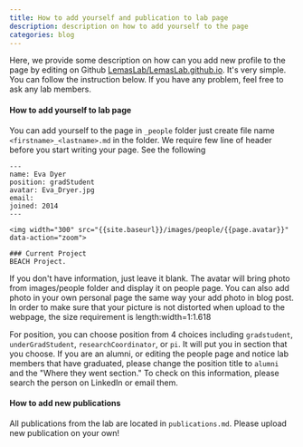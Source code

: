 ```yaml
---
title: How to add yourself and publication to lab page
description: description on how to add yourself to the page
categories: blog
---
```


Here, we provide some description on how can you add new profile to the page by editing on Github  [LemasLab/LemasLab.github.io](https://lemaslab.github.io/). It's very simple.
You can follow the instruction below. If you have any problem, feel free to ask any lab members.

#### How to add yourself to lab page

You can add yourself to the page in `_people` folder just create file name `<firstname>_<lastname>.md` in the folder. We require few line of header before you start writing your page. See the following

```
---
name: Eva Dyer
position: gradStudent
avatar: Eva_Dryer.jpg
email:
joined: 2014
---

<img width="300" src="{{site.baseurl}}/images/people/{{page.avatar}}" data-action="zoom">

### Current Project
BEACH Project.
```

If you don't have information, just leave it blank. The avatar will bring photo from images/people folder and display it on people page. You can also add photo in your own personal page the same way your add photo in blog post. In order to make sure that your picture is not distorted when upload to the webpage, the size requirement is length:width=1:1.618

For position, you can choose position from 4 choices including `gradstudent`, `underGradStudent`, `researchCoordinator`, or `pi`. It will put you in section that you choose. If you are an alumni, or editing the people page and notice lab members that have graduated, please change the position title to `alumni` and the "Where they went section." To check on this information, please search the person on LinkedIn or email them. 

#### How to add new publications

All publications from the lab are located in `publications.md`. Please upload new publication on your own!
